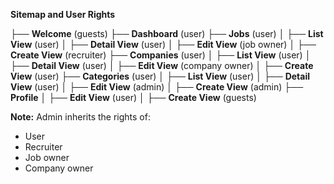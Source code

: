 **Sitemap and User Rights**

├── **Welcome** (guests)
├── **Dashboard** (user)
├── **Jobs** (user)
│   ├── **List View** (user)
│   ├── **Detail View** (user)
│   ├── **Edit View** (job owner)
│   ├── **Create View** (recruiter)
├── **Companies** (user)
│   ├── **List View** (user)
│   ├── **Detail View** (user)
│   ├── **Edit View** (company owner)
│   ├── **Create View** (user)
├── **Categories** (user)
│   ├── **List View** (user)
│   ├── **Detail View** (user)
│   ├── **Edit View** (admin)
│   ├── **Create View** (admin)
├── **Profile**
│   ├── **Edit View** (user)
│   ├── **Create View** (guests)

**Note:** Admin inherits the rights of:

- User
- Recruiter
- Job owner
- Company owner
